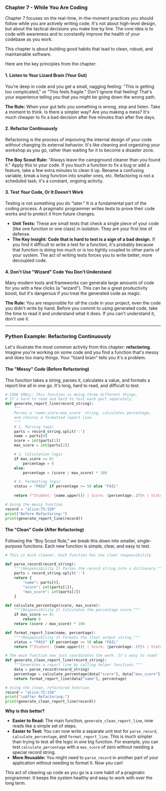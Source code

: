 ### Chapter 7 - While You Are Coding

Chapter 7 focuses on the real-time, in-the-moment practices you should follow while you are actively writing code. It's not about high-level design, but about the tactical decisions you make line by line. The core idea is to code with awareness and to constantly improve the health of your codebase as you work.

This chapter is about building good habits that lead to clean, robust, and maintainable software.

Here are the key principles from the chapter:

#### 1. Listen to Your Lizard Brain (Your Gut)
You're deep in code and you get a small, nagging feeling: "This is getting too complicated," or "This feels fragile." Don't ignore that feeling! That's your experience telling you that you might be going down the wrong path.

**The Rule:** When your gut tells you something is wrong, stop and listen. Take a moment to think. Is there a simpler way? Are you making a mess? It's much cheaper to fix a bad decision after five minutes than after five days.

#### 2. Refactor Continuously
Refactoring is the process of improving the internal design of your code *without* changing its external behavior. It's like cleaning and organizing your workshop as you go, rather than waiting for it to become a disaster zone.

**The Boy Scout Rule:** "Always leave the campground cleaner than you found it." Apply this to your code. If you touch a function to fix a bug or add a feature, take a few extra minutes to clean it up. Rename a confusing variable, break a long function into smaller ones, etc. Refactoring is not a scheduled task; it's a constant, ongoing activity.

#### 3. Test Your Code, Or It Doesn't Work
Testing is not something you do "later." It is a fundamental part of the coding process. A pragmatic programmer writes tests to prove their code works and to protect it from future changes.

*   **Unit Tests:** These are small tests that check a single piece of your code (like one function or one class) in isolation. They are your first line of defense.
*   **The Key Insight:** **Code that is hard to test is a sign of a bad design.** If you find it difficult to write a test for a function, it's probably because that function is doing too much or is too tightly coupled to other parts of your system. The act of writing tests forces you to write better, more decoupled code.

#### 4. Don't Use "Wizard" Code You Don't Understand
Many modern tools and frameworks can generate large amounts of code for you with a few clicks (a "wizard"). This can be a great productivity boost, but it's dangerous if you treat the generated code as magic.

**The Rule:** You are responsible for *all* the code in your project, even the code you didn't write by hand. Before you commit to using generated code, take the time to read it and understand what it does. If you can't understand it, don't use it.

---

### Python Example: Refactoring Continuously

Let's illustrate the most common activity from this chapter: **refactoring**. Imagine you're working on some code and you find a function that's messy and does too many things. Your "lizard brain" tells you it's a problem.

#### The "Messy" Code (Before Refactoring)

This function takes a string, parses it, calculates a value, and formats a report line all in one go. It's long, hard to read, and difficult to test.

```python
# CODE SMELL: This function is doing three different things.
# It's hard to read and hard to test each part separately.
def generate_report_line(record_string):
    """
    Parses a 'name:score:max_score' string, calculates percentage,
    and returns a formatted report line.
    """
    # 1. Parsing logic
    parts = record_string.split(':')
    name = parts[0]
    score = int(parts[1])
    max_score = int(parts[2])

    # 2. Calculation logic
    if max_score == 0:
        percentage = 0
    else:
        percentage = (score / max_score) * 100

    # 3. Formatting logic
    status = "PASS" if percentage >= 50 else "FAIL"
    
    return f"Student: {name.upper()} | Score: {percentage:.1f}% | Status: {status}"

# Using the messy function
record = "alice:75:150"
print("Before Refactoring:")
print(generate_report_line(record))
```

#### The "Clean" Code (After Refactoring)

Following the "Boy Scout Rule," we break this down into smaller, single-purpose functions. Each new function is simple, clear, and easy to test.

```python
# This is much cleaner. Each function has one clear responsibility.

def parse_record(record_string):
    """(Responsibility 1) Parses the record string into a dictionary."""
    parts = record_string.split(':')
    return {
        "name": parts[0],
        "score": int(parts[1]),
        "max_score": int(parts[2])
    }

def calculate_percentage(score, max_score):
    """(Responsibility 2) Calculates the percentage score."""
    if max_score == 0:
        return 0
    return (score / max_score) * 100

def format_report_line(name, percentage):
    """(Responsibility 3) Formats the final output string."""
    status = "PASS" if percentage >= 50 else "FAIL"
    return f"Student: {name.upper()} | Score: {percentage:.1f}% | Status: {status}"

# The main function now just coordinates the work. It's easy to read!
def generate_clean_report_line(record_string):
    """Generates a report line by calling helper functions."""
    data = parse_record(record_string)
    percentage = calculate_percentage(data["score"], data["max_score"])
    return format_report_line(data["name"], percentage)

# Using the clean, refactored function
record = "alice:75:150"
print("\nAfter Refactoring:")
print(generate_clean_report_line(record))
```

**Why is this better?**
*   **Easier to Read:** The main function, `generate_clean_report_line`, now reads like a simple set of steps.
*   **Easier to Test:** You can now write a separate unit test for `parse_record`, `calculate_percentage`, and `format_report_line`. This is much simpler than trying to test all the logic in one big function. For example, you can test `calculate_percentage` with a `max_score` of zero without needing a special record string.
*   **More Reusable:** You might need to `parse_record` in another part of your application without needing to format it. Now you can!

This act of cleaning up code as you go is a core habit of a pragmatic programmer. It keeps the system healthy and easy to work with over the long term.
